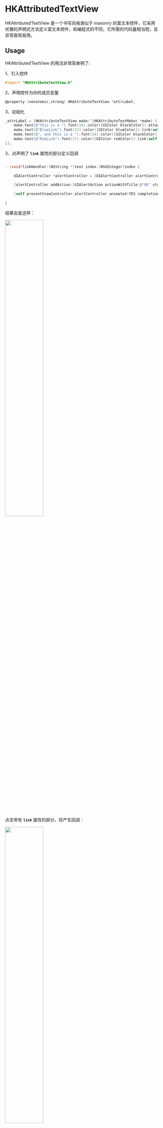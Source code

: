 # HKAttributedTextView

HKAttributedTextView 是一个书写风格类似于 masonry 的富文本控件，它采用优雅的声明式方法定义富文本控件，和编程式的不同，它所需的代码量相当短，且非常直观易用。

## Usage

HKAttributedTextView 的用法非常简单明了:

1、引入控件
```Objective-C
#import "HKAttributeTextView.h"
```

2、声明控件为你的成员变量

```Objective-C
@property (nonatomic,strong) HKAttributeTextView *attrLabel;
```

3、初始化
```Objective-C
_attrLabel = [HKAttributeTextView make:^(HKAttributeTextMaker *make) {
    make.text(@"this is a ").font(14).color([UIColor blackColor]).attach();
    make.text(@"BlueLink").font(17).color([UIColor blueColor]).link(self,@selector(linkHandler:index:)).attach();
    make.text(@", and this is a ").font(14).color([UIColor blackColor]).attach();
    make.text(@"RedLink").font(17).color([UIColor redColor]).link(self,@selector(linkHandler:index:)).attach();
}];

```

3、对声明了 **`link`** 属性的部分定义回调
```Objective-C

- (void)linkHandler:(NSString *)text index:(NSUInteger)index {
    
    UIAlertController *alertController = [UIAlertController alertControllerWithTitle:text message:nil preferredStyle:UIAlertControllerStyleAlert];
    
    [alertController addAction:[UIAlertAction actionWithTitle:@"OK" style:UIAlertActionStyleDefault handler:^(UIAlertAction * _Nonnull action) {}]];
    
    [self presentViewController:alertController animated:YES completion:nil];
    
}

```

结果会是这样：

<img src="https://github.com/hon-key/HKAttributedTextView/raw/master/Screenshots/1.png" width = "50%" />

点击带有 **`link`** 属性的部分，将产生回调：

<img src="https://github.com/hon-key/HKAttributedTextView/raw/master/Screenshots/2.png" width = "50%" />

## Installation

```
pod 'HKAttributedTextView'
```
最新 pod 版本：`1.1`

最低 iOS 版本： `8.0`

## License

HKAttributedTextView is released under the MIT license. See [LICENSE](https://github.com/hon-key/HKAttributedTextView/raw/master/LICENSE) for details.
